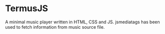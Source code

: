 # TermusJS
A minimal music player written in HTML, CSS and JS. jsmediatags has been used to fetch information from music source file.
